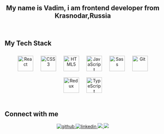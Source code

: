  <div align="center"><h2>My name is Vadim, i am frontend developer from Krasnodar,Russia</h2></div>  
  

<br/>  


<h2>My Tech Stack</h2>

<div display='flex' gap='20px' width='100%' padding='10px' align="center">  
<img style="margin: 10px" src="https://profilinator.rishav.dev/skills-assets/react-original-wordmark.svg" alt="React" height="50" /> 
<img style="margin: 10px" src="https://profilinator.rishav.dev/skills-assets/css3-original-wordmark.svg" alt="CSS3" height="50" />
<img style="margin: 10px" src="https://profilinator.rishav.dev/skills-assets/html5-original-wordmark.svg" alt="HTML5" height="50" />
<img style="margin: 10px" src="https://profilinator.rishav.dev/skills-assets/javascript-original.svg" alt="JavaScript" height="50" /> 
<img style="margin: 10px" src="https://profilinator.rishav.dev/skills-assets/sass-original.svg" alt="Sass" height="50" />
<img style="margin: 10px" src="https://profilinator.rishav.dev/skills-assets/git-scm-icon.svg" alt="Git" height="50" />
<img style="margin: 10px" src="https://profilinator.rishav.dev/skills-assets/redux-original.svg" alt="Redux" height="50" />
<img style="margin: 10px" src="https://profilinator.rishav.dev/skills-assets/typescript-original.svg" alt="TypeScript" height="50" />
</div> 

<br/>  


## Connect with me  
<div display='flex' gap='20px' align="center">
<a href="https://github.com/hateq" target="_blank">
<img src=https://img.shields.io/badge/github-%2324292e.svg?&style=for-the-badge&logo=github&logoColor=white alt=github style="margin-bottom: 5px;" />
</a>
<a href="https://linkedin.com/in/vadim-konyukhov-a958b9283/" target="_blank">
<img src=https://img.shields.io/badge/linkedin-%231E77B5.svg?&style=for-the-badge&logo=linkedin&logoColor=white alt=linkedin style="margin-bottom: 5px;" />
</a>  
  <a href="https://vk.com/cvrsdxdx" target="_blank">
  <img src="https://img.shields.io/badge/VK-blue?style=for-the-badge&logo=VK&logoColor=white"/>
  </a>
  <a href="https://t.me/fhdhddjb" target="_blank">
    <img src="https://img.shields.io/badge/Telegram-blue?style=for-the-badge&logo=telegram&logoColor=white"/>
  </a>
</div>  
  

<br/>  


